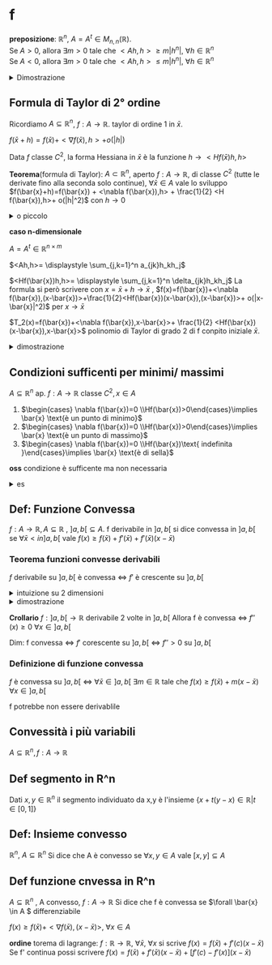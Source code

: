 # f

**preposizione**: $\mathbb{R}^n$, $A=A^t\in M_{n,n}(\mathbb{R})$.  
Se $A>0$, allora $\exists m> 0$ tale che $<Ah,h> \ge m|h^n|$, $\forall h \in \mathbb{R}^n$  
Se $A<0$, allora $\exists m >0$ tale che $<Ah,h> \le m|h^n|$, $\forall h \in \mathbb{R}^n$  


<details>
<summary>
Dimostrazione
</summary>

$n=2 A=A^t \in \mathbb{R}^{2 \times 2}, A>0$.
$\forall h \in \mathbb{R}^2$ scrivo $h=(r\cos \theta,r\sin \theta)$ dove $r=|h|$ , $\theta \in [0,2\pi]$
Scritto $A =\begin{pmatrix} a &b\\b&c \end{pmatrix}$ vale $<Ah,h>=a(r \cos \theta)^2+2b r \cos \tetha r \sin \theta+ c (r \sin \theta)^2=r^2[a(\cos \theta)^2+2b  \cos \tetha  \sin \theta+ c (\sin \theta)^2]$
chiamiamo tutto quello dentro le lparentesi quadre $g(\theta)$ 

$g \cdot [0,2\pi]\to \mathbb{R}$

Poichè $<Ah,h> >0 \forall h \neq 0$ vale $g(\theta)>0,\forall  \theta\in [0,2\pi]$ 


$\begin{cases}g \text{ colntinua su } [0,2\pi] \\ g(\theta)=\min g \end{cases}$

Per il teoream di weistrass $\exists \theta [0,2\pi]$ tale che $g(\theta)=\min g>0$ 

g ha minimo strettaente >0


Dunque $<Ah,h>=r^2g(\theta)\ge r^2 m = |h|^2 m$,



</details>


## Formula di Taylor di 2° ordine


Ricordiamo $A \subseteq \mathbb{R}^n$, $f: A \to \mathbb{R}$. taylor di ordine 1 in $\bar{x}$.

$f(\bar{x}+h)=f(\bar{x})+<\nabla f(\bar{x}),h>+o(|h|)$

Data $f$ classe $C^2$, la forma Hessiana in $\bar{x}$ è la funzione $h \to < H f(\bar{x})h,h>$


**Teorema**(formula di Taylor):  $A \subset \mathbb{R}^n$, aperto $f:A\to \mathbb{R}$, di classe $C^2$ (tutte le derivate fino alla seconda solo continue), $\forall \bar{x} \in A$ vale lo sviluppo $f(\bar{x}+h)=f(\bar{x}) + <\nabla f(\bar{x}),h> + \frac{1}{2} <H f(\bar{x}),h>+ o(|h|^2)$ con $h\to 0$ 

<details>
<summary>
o piccolo
</summary>


$\forall \varepsilon \space \exists \delta >o$ tele che $\frac{|o(|h|^2)|}{|h^2|}<\varepsilon$, $\forall h \in B(0,\delta)$

</details>

**caso n-dimensionale**


$A= A^t \in \mathbb{R}^{n\times m}$

$<Ah,h>= \displaystyle \sum_{j,k=1}^n a_{jk}h_kh_j$


$<Hf(\bar{x})h,h>= \displaystyle \sum_{j,k=1}^n \delta_{jk}h_kh_j$
La formula si però scrivere con $x=\bar{x} +h\to \bar{x}$ , $f(x)=f(\bar{x})+<\nabla f(\bar{x}),(x-\bar{x})>+\frac{1}{2}<Hf(\bar{x})(x-\bar{x}),(x-\bar{x})>+ o(|x-\bar{x}|^2)$ per $x\to \bar{x}$


$T_2(x)=f(\bar{x})+<\nabla f(\bar{x}),x-\bar{x}>+ \frac{1}{2} <Hf(\bar{x})(x-\bar{x}),x-\bar{x}>$ polinomio di Taylor di grado 2 di f conpito iniziale $\bar{x}$. 


<details>
<summary>
dimostrazione 
</summary>


Sia $f$ di classe $C^2$ su $A \subset \mathbb{R}^n$.
Dimostrazione che $\forall v \in \mathbb{R}^n$, $|v|=1$ vale lo sviluppo $f(\bar{x}+tv)=f(\bar{x})+<\nabla f(\bar{x}),tv>+ \frac{1}{2}<Hf(\bar{x}),(tv),(tv)>+ o(t^2)$


$h=tv$ (vale $\forall$ fissato v)

Dimostrazione lavorando con $t\in \mathbb{R}$


Poniamo $f(x+tv)=g(t)$, $g: ]-\delta,\delta[\to \mathbb{R}$ , g è derivabile (perchè f è differenziabile), $g'(t)=\frac{\delta}{\delta t}f(\bar{x}+tv)$ derivata lungo la curva , $=<\nabla f(\bar{x}+tv), \frac{d}{dt} (\bar{x}+tv)>$=$<\nabla f(\bar{x}+ tv),v>$ = $\displaystyle \sum_{k=1}^n \delta_k f(\bar{x}+tv) v_k$ 

Calcoliamo $g''(t)$


$g''(t)$= $\displaystyle \sum_{k=1}^n \frac{\delta}{\delta t} (\delta_k f)(\bar{x}+tv)v_k$= $\displaystyle \sum_{k=1}^n<\nabla (\delta_k f)(\bar{x}+tv),\frac{\delta}{\delta t} (\bar{x}+tv)>v_k$=$\displaystyle \sum^n_{k=1}\sum^n_{j=1} \delta_j \delta_k f(\bar{x}+tv)v_j v_k$=$<H f(\bar{x}+tv)v,v>$


Scrivo Taylor grado 2 per g


$g(t)=g(0)+g^+(0)t+\frac{1}{2}g''(0)t^2+o(t^2)$


$f(\bar{x}+tv)=f(\bar{x})+<\nabla f(\bar{x}),v>t+\frac{1}{2}<Hf(\bar{x})v,v> t^2 + o(t^2)$


</details>


## Condizioni sufficenti per minimi/ massimi


$A \subseteq \mathbb{R}^n$ ap. $f:A \to \mathbb{R}$ classe $C^2, x\in A$
1. $\begin{cases} \nabla f(\bar{x})=0 \\Hf(\bar{x})>0\end{cases}\implies \bar{x} \text{è un punto di minimo}$
2. $\begin{cases} \nabla f(\bar{x})=0 \\Hf(\bar{x})>0\end{cases}\implies \bar{x} \text{è un punto di massimo}$
3. $\begin{cases} \nabla f(\bar{x})=0 \\Hf(\bar{x})\text{ indefinita }\end{cases}\implies \bar{x} \text{è di sella}$


**oss** condizione è sufficente ma non necessaria

<details>
<summary>
es
</summary>

$f(x,y)=x^3+y^3+xy$

Trovare e classificare i punti critici di f

$\nabla f(x,y)=(3x^2+y, 3y^2+x)$

$\begin{cases} 3x^2+y=0 \\ 3y^2 +x=0\end{cases}$= $\begin{cases} 3(3y^2)^2+y=0 \\ x=-3y^2 \end{cases}$= $\begin{cases} (27y^3+1)y=0 \\ x=-3y^2 \end{cases}$

deduco $y=0$

$\delta_{xx}f=6x$, $\delta_{xy}f=1$, $\delta_{yy}f=6y$ 

$Hf(x,y)=\begin{pmatrix}6x & 1 \\ 1 & 6y\end{pmatrix}$
$Hf(0,0)=\begin{pmatrix} 0& 1 \\ 1 & 0\end{pmatrix}$

$$
\begin{cases}

a=0
\\
det(A)=0-1=-1 

\end{cases}
$$

quindi la matrice è indefinita


$Hf(0,0)=\begin{pmatrix}-2& 1 \\ 1 & -2\end{pmatrix}$

$$
\begin{cases}

a=-2 < 0

\\
det(A)=4-1=3 

\end{cases}
$$

matrice definita negativa, e un terzo un terzo è un punto di massimo locale    

</details>


## Def: Funzione Convessa

$f:A\to \mathbb{R},A \subseteq \mathbb{R}$ , $]a,b[\subseteq A$. f derivabile in $]a,b[$ si dice convessa in $]a,b[$ se $\forall \bar{x}<in ]a,b[$ vale $f(x)\ge f(\bar{x})+ f'(\bar{x})+f'(\bar{x})(x-\bar{x})$ 

### Teorema funzioni convesse derivabili

$f$ derivabile su $]a,b[$ è convessa $\iff$ $f'$ è crescente su $]a,b[$


<details>
<summary>
intuizione su 2 dimensioni
</summary>

Se disegniamo una funzione concava se disegniamo le rette tangenti possiamo notare che il coefficente angolare aumenta con il'andare avanti della curva


</details>

<details>
<summary>
dimostrazione
</summary>


$\implies$ **Ip**: f convessa, **Tesi** f' crescente,

Siano $x_1,x_2 \in ]a,b[$ $\implies$ $f'(x_1)\le f'(x_2)$

scelgo $x=x_1, y=x_1$ 

$f(x_2)\ge f(x_1)+f'(x_1)(x_2-x_1)$
scambio x_1 e x_2
$f(x_1)\ge f(x_2)+f'(x_2)(x_1-x_2)$

Sostituisco nella prima primitiva

$f(x_2) \ge [ f(x_2)+ f'(x_2)(x_1-x_2)]+f(x_1)(x_2-x_1)$

$0\ge (x_2-x_1)[-f'(x_2)+f'(x_2)]$ $\iff$  scelgo $x_x > x_1$ $\implies$ $f'(x_2) \ge f'(x_1)$ $\iff$ $f'(x_2- f'(x_1)>0$



$\implies$ **Ip**: f' crescente, **Tesi** f convessa

da dim:$\forall \bar{x},x\in ]a,b[$  vale $f(x) \ge f(\bar{x}) + f'(\bar{x} (x-\bar{x})$

Caso 1: $x> \bar{x}$


$f(x)- f(\bar{x}( \ge f'(x)(x-\bar{x})$ uso lagrange in $[\bar{x},x]$ $\exists  c \in ]\bar{x}, x [$ tale che $f(x)-f(\bar{x}) = f'(c)(x-\bar{x})$

Caso 2: $x< \bar{x}$

$f(x)-f(\bar{x}) \ge f'(\bar{x})(x-\bar{x})$  
$f'(c)(x-\bar{x})\ge f'(\bar{x})(x-\bar{x})$ $\iff$
$f'(c)(x-\bar{x})\le f'(\bar{x})(\bar{x}-x)$ 



</details>

**Crollario** $f:]a,b[ \to \mathbb{R}$  derivabile 2 volte in $]a,b[$ Allora f è convessa $\iff$ $f''(x)\ge 0$ $\forall x \in ]a,b[$ 

Dim: f convessa $\iff$ $f'$ corescente su $]a,b[$ $\iff$ $f''>0$ su $]a,b[$




### Definizione di funzione convessa

$f$ è convessa su $]a,b[$ $\iff$ $\forall \bar{x} \in ]a,b[$ $\exists m \in \mathbb{R}$ tale che $f(x)\ge f(\bar{x})+ m (x-\bar{x})$ $\forall x \in ]a,b[$

f potrebbe non essere derivablile

## Convessità i più variabili

$A\subseteq \mathbb{R}^n, f: A \to \mathbb{R}$

## Def segmento in R^n

Dati $x,y \in \mathbb{R}^n$ il segmento individuato da x,y è l'insieme $\{ x+t(y-x)\in \mathbb{R} | t \in [0,1]\}$


## Def: Insieme convesso

$\mathbb{R}^n,$ $A \subseteq \mathbb{R}^n$ Si dice che A è convesso se $\forall x,y \in A$ vale $[x,y]\subseteq A$

## Def funzione cnvessa in R^n

$A \subseteq \mathbb{R}^n$ , A convesso, $f: A \to \mathbb{R}$ Si dice che f è convessa se $\forall \bar{x} \in A $ differenziabile

$f(x)\ge f(\bar{x})+<\nabla f(\bar{x}), (x-\bar{x})>$, $\forall x \in A$

**ordine** torema di lagrange: $f:\mathbb{R} \to \mathbb{R}$, $\forall \bar{x}$, $\forall x$ si scrive $f(x)=f(\bar{x})+f'(c)(x-\bar{x})$ 
Se f' continua possi scrivere $f(x)=f(\bar{x})+f'(\bar{x})(x-\bar{x})+[f'(c)- f'(x)](x-\bar{x})$














